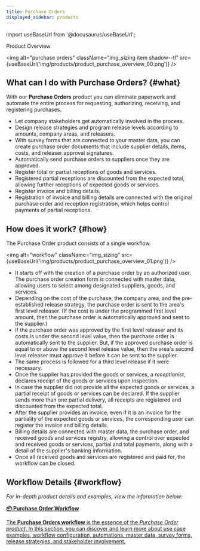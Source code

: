 ```yaml
---
title: Purchase Orders
displayed_sidebar: products
---
```


import useBaseUrl from '@docusaurus/useBaseUrl'; 

<span className="hero__title">Product Overview</span>
<br/>

<img alt="purchase orders" className="img_sizing item shadow--tl" src={useBaseUrl('img/products/product_purchase_overview_00.png')} />
<br/>

## What can I do with Purchase Orders? {#what}

With our **Purchase Orders** product you can eliminate paperwork and automate the entire process for requesting, authorizing, receiving, and registering purchases. 

- Let company stakeholders get automatically involved in the process. 
- Design release strategies and program release levels according to amounts, company areas, and releasers. 
- With survey forms that are connected to your master data, you can create purchase order documents that include supplier details, items, costs, and releaser approval signatures.
- Automatically send purchase orders to suppliers once they are approved.
- Register total or partial receptions of goods and services.
- Registered partial receptions are discounted from the expected total, allowing further receptions of expected goods or services.
- Register invoice and billing details.
- Registration of invoice and billing details are connected with the original purchase order and reception registration, which helps control payments of partial receptions.

## How does it work? {#how}
The Purchase Order product consists of a single workflow. 

<img alt="workflow" className="img_sizing" src={useBaseUrl('img/products/product_purchase_overview_01.png')} />
<br/>

- It starts off with the creation of a purchase order by an authorized user. The purchase order creation form is connected with master data, allowing users to select among designated suppliers, goods, and services.
- Depending on the cost of the purchase, the company area, and the pre-established release strategy, the purchase order is sent to the area's first level releaser. (If the cost is under the programmed first level amount, then the purchase order is automatically approved and sent to the supplier.)
- If the purchase order was approved by the first level releaser and its costs is under the second level value, then the purchase order is automatically sent to the supplier. But, if the approved purchase order is equal to or above the second level release value, then the area's second level releaser must approve it before it can be sent to the supplier.
- The same process is followed for a third level release if it were necessary.
- Once the supplier has provided the goods or services, a _receptionist_, declares receipt of the goods or services upon inspection.
- In case the supplier did not provide all the expected goods or services, a partial receipt of goods or services can be declared. If the supplier sends more than one partial delivery, all receipts are registered and discounted from the expected total.
- After the supplier provides an invoice, even if it is an invoice for the partiality of the expected goods or services, the corresponding user can register the invoice and billing details.
- Billing details are connected with master data, the purchase order, and received goods and services registry, allowing a control over expected and received goods or services, partial and total payments, along with a detail of the supplier's banking information.
- Once all received goods and services are registered and paid for, the workflow can be closed.

## Workflow Details {#workflow}
_For in-depth product details and examples, view the information below:_

<div className="container">
<div className="row">

<div className="col col--12 margin-bottom--lg">
<a className="card2 padding--lg cardContainer_qNfC" href="/docs/products/workflows/purchase_orders/overview">

<span className="hero__subtitle"><b>📦 Purchase Order Workflow</b></span> 

The **Purchase Orders workflow** is the essence of the _Purchase Order product_. In this section, you can discover and learn more about use case examples, workflow configuration, automations, master data, survey forms, release strategies, and stakeholder involvement.

</a>
</div>
</div>
</div>
<br/>